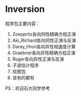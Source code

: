# Inversion

程序包主要内容：
1. Zoeppritz各向同性精确方程正演
2. Aki_Richard各向同性正演与反演
3. Darey_Hron各向异性相速度计算
4. Graebner各向异性精确方程正演
5. Ruger各向异性正演与反演
6. 子波估计程序
7. 绘图包
8. 该有的都有

PS：欢迎石大同学参考
